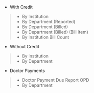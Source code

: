 * With Credit
> * By Institution
> * By Department (Reported)
> * By Department (Billed)
> * By Department (Billed) (Bill Item)
> * By Institution Bill Count

* Without Credit
> * By Institution
> * By Department

* Doctor Payments
> * Doctor Payment Due Report OPD
> * By Department